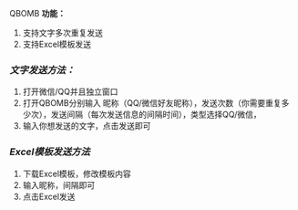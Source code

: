 QBOMB
**功能：**
1. 支持文字多次重复发送
2. 支持Excel模板发送

### _文字发送方法：_
1. 打开微信/QQ并且独立窗口
2. 打开QBOMB分别输入 昵称（QQ/微信好友昵称），发送次数（你需要重复多少次），发送间隔（每次发送信息的间隔时间），类型选择QQ/微信，
3. 输入你想发送的文字，点击发送即可

### _Excel模板发送方法_
1. 下载Excel模板，修改模板内容
2. 输入昵称，间隔即可
3. 点击Excel发送

